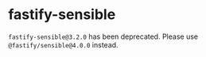 # fastify-sensible

`fastify-sensible@3.2.0` has been deprecated. Please use
`@fastify/sensible@4.0.0` instead.
